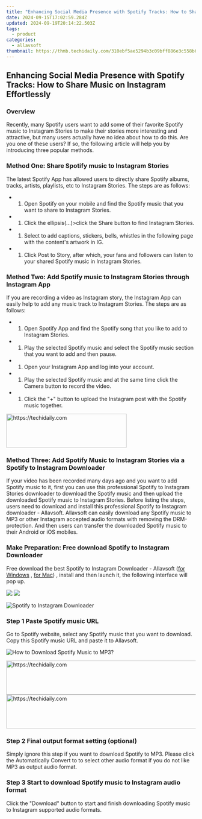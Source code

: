 ```yaml
---
title: "Enhancing Social Media Presence with Spotify Tracks: How to Share Music on Instagram Effortlessly"
date: 2024-09-15T17:02:59.284Z
updated: 2024-09-19T20:14:22.503Z
tags:
  - product
categories:
  - allavsoft
thumbnail: https://thmb.techidaily.com/310ebf5ae5294b3c09bff886e3c558b63079bc0b815690abddeb6c6ade1d7933.JPG
---
```


## Enhancing Social Media Presence with Spotify Tracks: How to Share Music on Instagram Effortlessly

### Overview

Recently, many Spotify users want to add some of their favorite Spotify music to Instagram Stories to make their stories more interesting and attractive, but many users actually have no idea about how to do this. Are you one of these users? If so, the following article will help you by introducing three popular methods.

### Method One: Share Spotify music to Instagram Stories

The latest Spotify App has allowed users to directly share Spotify albums, tracks, artists, playlists, etc to Instagram Stories. The steps are as follows:

* 1. Open Spotify on your mobile and find the Spotify music that you want to share to Instagram Stories.
* 1. Click the ellipsis(...)>click the Share button to find Instagram Stories.
* 1. Select to add captions, stickers, bells, whistles in the following page with the content's artwork in IG.
* 1. Click Post to Story, after which, your fans and followers can listen to your shared Spotify music in Instagram Stories.

### Method Two: Add Spotify music to Instagram Stories through Instagram App

If you are recording a video as Instagram story, the Instagram App can easily help to add any music track to Instagram Stories. The steps are as follows:

* 1. Open Spotify App and find the Spotify song that you like to add to Instagram Stories.
* 1. Play the selected Spotify music and select the Spotify music section that you want to add and then pause.
* 1. Open your Instagram App and log into your account.
* 1. Play the selected Spotify music and at the same time click the Camera button to record the video.
* 1. Click the "+" button to upload the Instagram post with the Spotify music together.

<!-- affiliate ads begin -->
<a href="https://wigfever.sjv.io/c/5597632/2014848/22899" target="_top" id="2014848">
  <img src="//a.impactradius-go.com/display-ad/22899-2014848" border="0" alt="https://techidaily.com" width="320" height="90"/>
</a>
<img height="0" width="0" src="https://wigfever.sjv.io/i/5597632/2014848/22899" style="position:absolute;visibility:hidden;" border="0" />
<!-- affiliate ads end -->

### Method Three: Add Spotify Music to Instagram Stories via a Spotify to Instagram Downloader

If your video has been recorded many days ago and you want to add Spotify music to it, first you can use this professional Spotify to Instagram Stories downloader to download the Spotify music and then upload the downloaded Spotify music to Instagram Stories. Before listing the steps, users need to download and install this professional Spotify to Instagram downloader - Allavsoft. Allavsoft can easily download any Spotify music to MP3 or other Instagram accepted audio formats with removing the DRM-protection. And then users can transfer the downloaded Spotify music to their Android or iOS mobiles.

### Make Preparation: Free download Spotify to Instagram Downloader

Free download the best Spotify to Instagram Downloader - Allavsoft ([for Windows](https://tools.techidaily.com/allavsoft/products/) , [for Mac](https://tools.techidaily.com/allavsoft/products/)) , install and then launch it, the following interface will pop up.

[![](https://www.allavsoft.com/how-to/../images/how-to/free-download-win.jpg)](https://tools.techidaily.com/allavsoft/products/) [![](https://www.allavsoft.com/how-to/../images/how-to/free-download-mac.jpg)](https://tools.techidaily.com/allavsoft/products/)

![Spotify to Instagram Downloader](https://www.allavsoft.com/how-to/../images/allavsoft/screen-shot-600.jpg)

### Step 1 Paste Spotify music URL

Go to Spotify website, select any Spotify music that you want to download. Copy this Spotify music URL and paste it to Allavsoft.

![How to Download Spotify Music to MP3?](https://www.allavsoft.com/how-to/../images/how-to/download-rtmp-video/download-rtmp-video.jpg)

<!-- affiliate ads begin -->
<a href="https://aligracehair.sjv.io/c/5597632/1934292/19272" target="_top" id="1934292">
  <img src="//a.impactradius-go.com/display-ad/19272-1934292" border="0" alt="https://techidaily.com" width="728" height="90"/>
</a>
<img height="0" width="0" src="https://aligracehair.sjv.io/i/5597632/1934292/19272" style="position:absolute;visibility:hidden;" border="0" />
<!-- affiliate ads end -->

<!-- affiliate ads begin -->
<a href="https://aligracehair.sjv.io/c/5597632/1938750/19272" target="_top" id="1938750">
  <img src="//a.impactradius-go.com/display-ad/19272-1938750" border="0" alt="https://techidaily.com" width="728" height="90"/>
</a>
<img height="0" width="0" src="https://aligracehair.sjv.io/i/5597632/1938750/19272" style="position:absolute;visibility:hidden;" border="0" />
<!-- affiliate ads end -->

### Step 2 Final output format setting (optional)

Simply ignore this step if you want to download Spotify to MP3\. Please click the Automatically Convert to to select other audio format if you do not like MP3 as output audio format.

### Step 3 Start to download Spotify music to Instagram audio format

Click the "Download" button to start and finish downloading Spotify music to Instagram supported audio formats.

<ins class="adsbygoogle"
     style="display:block"
     data-ad-format="autorelaxed"
     data-ad-client="ca-pub-7571918770474297"
     data-ad-slot="1223367746"></ins>

<ins class="adsbygoogle"
     style="display:block"
     data-ad-client="ca-pub-7571918770474297"
     data-ad-slot="8358498916"
     data-ad-format="auto"
     data-full-width-responsive="true"></ins>
